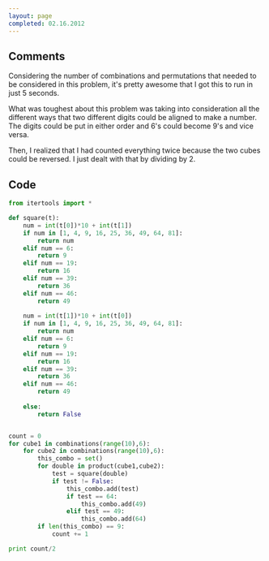 ```yaml
---
layout: page
completed: 02.16.2012
---
```


## Comments

Considering the number of combinations and permutations that needed to be
considered in this problem, it's pretty awesome that I got this to run in just
5 seconds.

What was toughest about this problem was taking into consideration all the
different ways that two different digits could be aligned to make a number.
The digits could be put in either order and 6's could become 9's and vice
versa.

Then, I realized that I had counted everything twice because the two cubes
could be reversed. I just dealt with that by dividing by 2.

## Code

```python
from itertools import *

def square(t):
	num = int(t[0])*10 + int(t[1])
	if num in [1, 4, 9, 16, 25, 36, 49, 64, 81]:
		return num
	elif num == 6:
		return 9
	elif num == 19:
		return 16
	elif num == 39:
		return 36
	elif num == 46:
		return 49
	
	num = int(t[1])*10 + int(t[0])
	if num in [1, 4, 9, 16, 25, 36, 49, 64, 81]:
		return num
	elif num == 6:
		return 9
	elif num == 19:
		return 16
	elif num == 39:
		return 36
	elif num == 46:
		return 49
		
	else:
		return False


count = 0
for cube1 in combinations(range(10),6):
	for cube2 in combinations(range(10),6):
		this_combo = set()
		for double in product(cube1,cube2):
			test = square(double)
			if test != False:
				this_combo.add(test)
				if test == 64:
					this_combo.add(49)
				elif test == 49:
					this_combo.add(64)
		if len(this_combo) == 9:
			count += 1

print count/2
```
